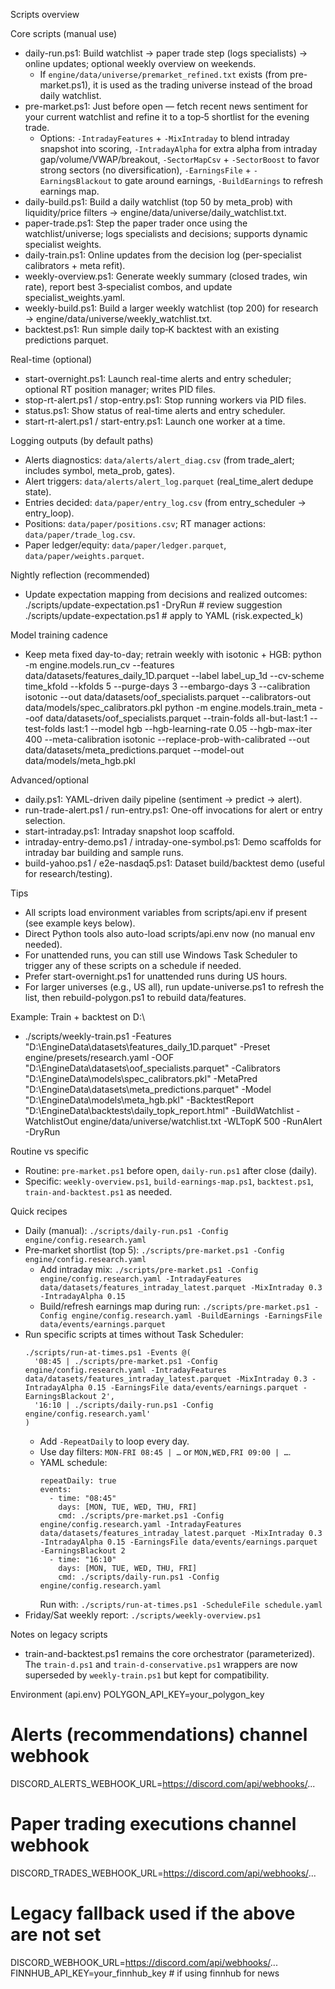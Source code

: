 Scripts overview

Core scripts (manual use)
- daily-run.ps1: Build watchlist → paper trade step (logs specialists) → online updates; optional weekly overview on weekends.
  - If `engine/data/universe/premarket_refined.txt` exists (from pre-market.ps1), it is used as the trading universe instead of the broad daily watchlist.
- pre-market.ps1: Just before open — fetch recent news sentiment for your current watchlist and refine it to a top‑5 shortlist for the evening trade.
  - Options: `-IntradayFeatures` + `-MixIntraday` to blend intraday snapshot into scoring, `-IntradayAlpha` for extra alpha from intraday gap/volume/VWAP/breakout, `-SectorMapCsv` + `-SectorBoost` to favor strong sectors (no diversification), `-EarningsFile` + `-EarningsBlackout` to gate around earnings, `-BuildEarnings` to refresh earnings map.
- daily-build.ps1: Build a daily watchlist (top 50 by meta_prob) with liquidity/price filters → engine/data/universe/daily_watchlist.txt.
- paper-trade.ps1: Step the paper trader once using the watchlist/universe; logs specialists and decisions; supports dynamic specialist weights.
- daily-train.ps1: Online updates from the decision log (per-specialist calibrators + meta refit).
- weekly-overview.ps1: Generate weekly summary (closed trades, win rate), report best 3‑specialist combos, and update specialist_weights.yaml.
- weekly-build.ps1: Build a larger weekly watchlist (top 200) for research → engine/data/universe/weekly_watchlist.txt.
- backtest.ps1: Run simple daily top‑K backtest with an existing predictions parquet.

Real-time (optional)
- start-overnight.ps1: Launch real-time alerts and entry scheduler; optional RT position manager; writes PID files.
- stop-rt-alert.ps1 / stop-entry.ps1: Stop running workers via PID files.
- status.ps1: Show status of real-time alerts and entry scheduler.
- start-rt-alert.ps1 / start-entry.ps1: Launch one worker at a time.

Logging outputs (by default paths)
- Alerts diagnostics: `data/alerts/alert_diag.csv` (from trade_alert; includes symbol, meta_prob, gates).
- Alert triggers: `data/alerts/alert_log.parquet` (real_time_alert dedupe state).
- Entries decided: `data/paper/entry_log.csv` (from entry_scheduler → entry_loop).
- Positions: `data/paper/positions.csv`; RT manager actions: `data/paper/trade_log.csv`.
- Paper ledger/equity: `data/paper/ledger.parquet`, `data/paper/weights.parquet`.

Nightly reflection (recommended)
- Update expectation mapping from decisions and realized outcomes:
  ./scripts/update-expectation.ps1 -DryRun   # review suggestion
  ./scripts/update-expectation.ps1           # apply to YAML (risk.expected_k)

Model training cadence
- Keep meta fixed day-to-day; retrain weekly with isotonic + HGB:
  python -m engine.models.run_cv --features data/datasets/features_daily_1D.parquet --label label_up_1d --cv-scheme time_kfold --kfolds 5 --purge-days 3 --embargo-days 3 --calibration isotonic --out data/datasets/oof_specialists.parquet --calibrators-out data/models/spec_calibrators.pkl
  python -m engine.models.train_meta --oof data/datasets/oof_specialists.parquet --train-folds all-but-last:1 --test-folds last:1 --model hgb --hgb-learning-rate 0.05 --hgb-max-iter 400 --meta-calibration isotonic --replace-prob-with-calibrated --out data/datasets/meta_predictions.parquet --model-out data/models/meta_hgb.pkl

Advanced/optional
- daily.ps1: YAML-driven daily pipeline (sentiment → predict → alert).
- run-trade-alert.ps1 / run-entry.ps1: One-off invocations for alert or entry selection.
- start-intraday.ps1: Intraday snapshot loop scaffold.
- intraday-entry-demo.ps1 / intraday-one-symbol.ps1: Demo scaffolds for intraday bar building and sample runs.
- build-yahoo.ps1 / e2e-nasdaq5.ps1: Dataset build/backtest demo (useful for research/testing).

Tips
- All scripts load environment variables from scripts/api.env if present (see example keys below).
- Direct Python tools also auto-load scripts/api.env now (no manual env needed).
- For unattended runs, you can still use Windows Task Scheduler to trigger any of these scripts on a schedule if needed.
- Prefer start-overnight.ps1 for unattended runs during US hours.
 - For larger universes (e.g., US all), run update-universe.ps1 to refresh the list, then rebuild-polygon.ps1 to rebuild data/features.

Example: Train + backtest on D:\
- ./scripts/weekly-train.ps1 -Features "D:\\EngineData\\datasets\\features_daily_1D.parquet" -Preset engine/presets/research.yaml -OOF "D:\\EngineData\\datasets\\oof_specialists.parquet" -Calibrators "D:\\EngineData\\models\\spec_calibrators.pkl" -MetaPred "D:\\EngineData\\datasets\\meta_predictions.parquet" -Model "D:\\EngineData\\models\\meta_hgb.pkl" -BacktestReport "D:\\EngineData\\backtests\\daily_topk_report.html" -BuildWatchlist -WatchlistOut engine/data/universe/watchlist.txt -WLTopK 500 -RunAlert -DryRun

Routine vs specific
- Routine: `pre-market.ps1` before open, `daily-run.ps1` after close (daily).
- Specific: `weekly-overview.ps1`, `build-earnings-map.ps1`, `backtest.ps1`, `train-and-backtest.ps1` as needed.

Quick recipes
- Daily (manual): `./scripts/daily-run.ps1 -Config engine/config.research.yaml`
- Pre‑market shortlist (top 5): `./scripts/pre-market.ps1 -Config engine/config.research.yaml`
  - Add intraday mix: `./scripts/pre-market.ps1 -Config engine/config.research.yaml -IntradayFeatures data/datasets/features_intraday_latest.parquet -MixIntraday 0.3 -IntradayAlpha 0.15`
  - Build/refresh earnings map during run: `./scripts/pre-market.ps1 -Config engine/config.research.yaml -BuildEarnings -EarningsFile data/events/earnings.parquet`
- Run specific scripts at times without Task Scheduler:
  ```
  ./scripts/run-at-times.ps1 -Events @(
    '08:45 | ./scripts/pre-market.ps1 -Config engine/config.research.yaml -IntradayFeatures data/datasets/features_intraday_latest.parquet -MixIntraday 0.3 -IntradayAlpha 0.15 -EarningsFile data/events/earnings.parquet -EarningsBlackout 2',
    '16:10 | ./scripts/daily-run.ps1 -Config engine/config.research.yaml'
  )
  ```
  - Add `-RepeatDaily` to loop every day.
  - Use day filters: `MON-FRI 08:45 | …` or `MON,WED,FRI 09:00 | …`.
  - YAML schedule:
    ```
    repeatDaily: true
    events:
      - time: "08:45"
        days: [MON, TUE, WED, THU, FRI]
        cmd: ./scripts/pre-market.ps1 -Config engine/config.research.yaml -IntradayFeatures data/datasets/features_intraday_latest.parquet -MixIntraday 0.3 -IntradayAlpha 0.15 -EarningsFile data/events/earnings.parquet -EarningsBlackout 2
      - time: "16:10"
        days: [MON, TUE, WED, THU, FRI]
        cmd: ./scripts/daily-run.ps1 -Config engine/config.research.yaml
    ```
    Run with: `./scripts/run-at-times.ps1 -ScheduleFile schedule.yaml`
- Friday/Sat weekly report: `./scripts/weekly-overview.ps1`

Notes on legacy scripts
- train-and-backtest.ps1 remains the core orchestrator (parameterized). The `train-d.ps1` and `train-d-conservative.ps1` wrappers are now superseded by `weekly-train.ps1` but kept for compatibility.


Environment (api.env)
POLYGON_API_KEY=your_polygon_key
# Alerts (recommendations) channel webhook
DISCORD_ALERTS_WEBHOOK_URL=https://discord.com/api/webhooks/...
# Paper trading executions channel webhook
DISCORD_TRADES_WEBHOOK_URL=https://discord.com/api/webhooks/...
# Legacy fallback used if the above are not set
DISCORD_WEBHOOK_URL=https://discord.com/api/webhooks/...
FINNHUB_API_KEY=your_finnhub_key   # if using finnhub for news
